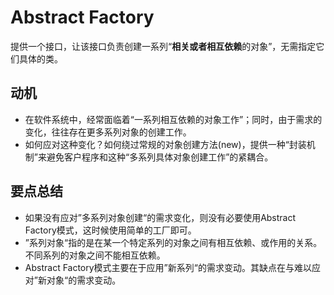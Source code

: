 # Abstract Factory

提供一个接口，让该接口负责创建一系列“**相关或者相互依赖**的对象”，无需指定它们具体的类。

## 动机
- 在软件系统中，经常面临着“一系列相互依赖的对象工作”；同时，由于需求的变化，往往存在更多系列对象的创建工作。
- 如何应对这种变化？如何绕过常规的对象创建方法(new)，提供一种“封装机制”来避免客户程序和这种“多系列具体对象创建工作”的紧耦合。

## 要点总结
- 如果没有应对”多系列对象创建“的需求变化，则没有必要使用Abstract Factory模式，这时候使用简单的工厂即可。
- ”系列对象“指的是在某一个特定系列的对象之间有相互依赖、或作用的关系。不同系列的对象之间不能相互依赖。
- Abstract Factory模式主要在于应用”新系列“的需求变动。其缺点在与难以应对”新对象“的需求变动。
